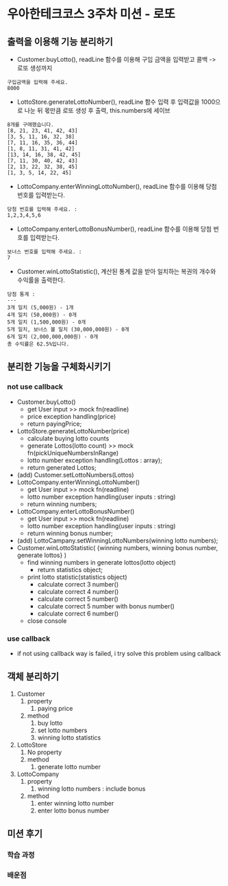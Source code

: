 # 우아한테크코스 3주차 미션 - 로또

## 출력을 이용해 기능 분리하기

- Customer.buyLotto(), readLine 함수를 이용해 구입 금액을 입력받고 콜백 -> 로또 생성까지

```
구입금액을 입력해 주세요.
8000
```

- LottoStore.generateLottoNumber(), readLine 함수 입력 후 입력값을 1000으로 나눈 뒤 몫만큼 로또 생성 후 출력, this.numbers에 세이브

```
8개를 구매했습니다.
[8, 21, 23, 41, 42, 43]
[3, 5, 11, 16, 32, 38]
[7, 11, 16, 35, 36, 44]
[1, 8, 11, 31, 41, 42]
[13, 14, 16, 38, 42, 45]
[7, 11, 30, 40, 42, 43]
[2, 13, 22, 32, 38, 45]
[1, 3, 5, 14, 22, 45]
```

- LottoCompany.enterWinningLottoNumber(), readLine 함수를 이용해 당첨 번호를 입력받는다.

```
당첨 번호를 입력해 주세요. :
1,2,3,4,5,6
```

- LottoCompany.enterLottoBonusNumber(), readLine 함수를 이용해 당첨 번호를 입력받는다.

```
보너스 번호를 입력해 주세요. :
7
```

- Customer.winLottoStatistic(), 계산된 통계 값을 받아 일치하는 복권의 개수와 수익률을 출력한다.

```
당첨 통계 :
---
3개 일치 (5,000원) - 1개
4개 일치 (50,000원) - 0개
5개 일치 (1,500,000원) - 0개
5개 일치, 보너스 볼 일치 (30,000,000원) - 0개
6개 일치 (2,000,000,000원) - 0개
총 수익률은 62.5%입니다.
```

## 분리한 기능을 구체화시키기

### not use callback

- Customer.buyLotto()
  - get User input >> mock fn(readline)
  - price exception handling(price)
  - return payingPrice;
- LottoStore.generateLottoNumber(price)
  - calculate buying lotto counts
  - generate Lottos(lotto count) >> mock fn(pickUniqueNumbersInRange)
  - lotto number exception handling(Lottos : array);
  - return generated Lottos;
- (add) Customer.setLottoNumbers(Lottos)
- LottoCompany.enterWinningLottoNumber()
  - get User input >> mock fn(readline)
  - lotto number exception handling(user inputs : string)
  - return winning numbers;
- LottoCompany.enterLottoBonusNumber()
  - get User input >> mock fn(readline)
  - lotto number exception handling(user inputs : string)
  - return winning bonus number;
- (add) LottoCampany.setWinningLottoNumbers(winning lotto numbers);
- Customer.winLottoStatistic( {winning numbers, winning bonus number, generate lottos} )
  - find winning numbers in generate lottos(lotto object)
    - return statistics object;
  - print lotto statistic(statistics object)
    - calculate correct 3 number()
    - calculate correct 4 number()
    - calculate correct 5 number()
    - calculate correct 5 number with bonus number()
    - calculate correct 6 number()
  - close console

### use callback

- if not using callback way is failed, i try solve this problem using callback

## 객체 분리하기

1. Customer
   1. property
      1. paying price
   2. method
      1. buy lotto
      2. set lotto numbers
      3. winning lotto statistics
2. LottoStore
   1. No property
   2. method
      1. generate lotto number
3. LottoCompany
   1. property
      1. winning lotto numbers : include bonus
   2. method
      1. enter winning lotto number
      2. enter lotto bonus number

## 미션 후기

### 학습 과정

### 배운점
